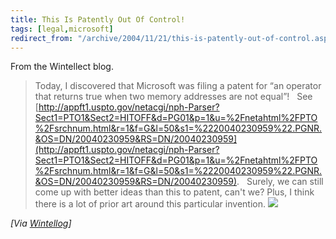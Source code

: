 ```yaml
---
title: This Is Patently Out Of Control!
tags: [legal,microsoft]
redirect_from: "/archive/2004/11/21/this-is-patently-out-of-control.aspx/"
---
```


From the Wintellect blog.

> Today, I discovered that Microsoft was filing a patent for “an
> operator that returns true when two memory addresses are not equal”!
>  
> See
> [http://appft1.uspto.gov/netacgi/nph-Parser?Sect1=PTO1&Sect2=HITOFF&d=PG01&p=1&u=%2Fnetahtml%2FPTO%2Fsrchnum.html&r=1&f=G&l=50&s1=%2220040230959%22.PGNR.&OS=DN/20040230959&RS=DN/20040230959](http://appft1.uspto.gov/netacgi/nph-Parser?Sect1=PTO1&Sect2=HITOFF&d=PG01&p=1&u=%2Fnetahtml%2FPTO%2Fsrchnum.html&r=1&f=G&l=50&s1=%2220040230959%22.PGNR.&OS=DN/20040230959&RS=DN/20040230959).
>  
> Surely, we can still come up with better ideas than this to patent,
> can't we?
> Plus, I think there is a lot of prior art around this particular
> invention.
> ![](http://wintellect.com/WEBLOGS/wintellect/aggbug/645.aspx)

*[Via
[Wintellog](http://wintellect.com/WEBLOGS/wintellect/archive/2004/11/22/645.aspx)]*

